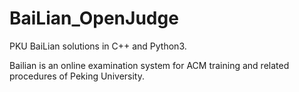 # BaiLian_OpenJudge
PKU BaiLian solutions in C++ and Python3.

Bailian is an online examination system for ACM training and related procedures of Peking University.
